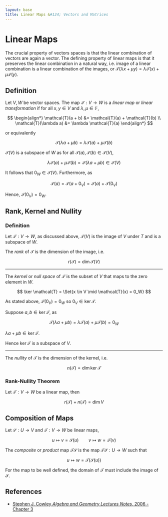 ```yaml
---
layout: base
title: Linear Maps &#124; Vectors and Matrices
---
```


# Linear Maps

The crucial property of vectors spaces is that the linear combination of vectors are again a vector.
The defining property of linear maps is that it preserves the linear combination in a natural way, i.e.
image of a linear combination is a linear combination of the images, or $\mathcal{T}(\lambda x + \mu y) = \lambda \mathcal{T}(x) + \mu \mathcal{T}(y)$.

## Definition

Let $V, W$ be vector spaces. The map $\mathcal{T}: V \to W$ is a _linear map_ or _linear transformation_ if for all $x, y \in V$ and $\lambda, \mu \in \mathbb{F}$,

$$
\begin{align*}
\mathcal{T}(a + b) &= \mathcal{T}(a) + \mathcal{T}(b) \\
\mathcal{T}(\lambda a) &= \lambda \mathcal{T}(a)
\end{align*}
$$

or equivalently

$$
\mathcal{T}(\lambda a + \mu b) = \lambda \mathcal{T}(a) + \mu \mathcal{T}(b)
$$

$\mathcal{T}(V)$ is a subspace of $W$ as for all $\mathcal{T}(a), \mathcal{T}(b) \in \mathcal{T}(V)$,

$$
\lambda \mathcal{T}(a) + \mu \mathcal{T}(b) = \mathcal{T}(\lambda a + \mu b) \in \mathcal{T}(V)
$$

It follows that $0_W \in \mathcal{T}(V)$. Furthermore, as

$$
\mathcal{T}(a) = \mathcal{T}(a + 0_V) = \mathcal{T}(a) + \mathcal{T}(0_V)
$$

Hence, $\mathcal{T}(0_V) = 0_W$.

## Rank, Kernel and Nullity

### Definition

Let $\mathcal{T}: V \to W$, as discussed above, $\mathcal{T}(V)$ is the image of $V$ under $T$ and is a subspace of $W$.

The _rank_ of $\mathcal{T}$ is the dimension of the image, i.e.

$$
r(\mathcal{T}) = \dim \mathcal{T}(V)
$$

<hr />

The _kernel_ or _null space_ of $\mathcal{T}$ is the subset of $V$ that maps to the zero element in $W$.

$$
\ker \mathcal{T} = \Set{x \in V \mid \mathcal{T}(x) = 0_W}
$$

As stated above, $\mathcal{T}(0_V) = 0_W$ so $0_V \in \ker \mathcal{T}$.

Suppose $a, b \in \ker \mathcal{T}$, as

$$
\mathcal{T}(\lambda a + \mu b) = \lambda \mathcal{T}(a) + \mu \mathcal{T}(b) = 0_W
$$

$\lambda a + \mu b \in \ker \mathcal{T}$.

Hence $\ker \mathcal{T}$ is a subspace of $V$.

<hr />

The _nullity_ of $\mathcal{T}$ is the dimension of the kernel, i.e.

$$
n(\mathcal{T}) = \dim \ker \mathcal{T}
$$

### Rank-Nullity Theorem

Let $\mathcal{T}: V \to W$ be a linear map, then

$$
r(\mathcal{T}) + n(\mathcal{T}) = \dim V
$$

## Composition of Maps

Let $\mathcal{S}: U \to V$ and $\mathcal{T}: V \to W$ be linear maps,

$$
u \mapsto v = \mathcal{S}(u) \qquad v \mapsto w = \mathcal{T}(v)
$$

The _composite_ or _product_ map $\mathcal{TS}$ is the map $\mathcal{TS}: U \to W$ such that

$$
u \mapsto w = \mathcal{T}(\mathcal{S}(u))
$$

For the map to be well defined, the domain of $\mathcal{T}$ must include the image of $\mathcal{S}$.

## References

* [Stephen J. Cowley _Algebra and Geometry Lectures Notes_, 2006 - Chapter 3](https://www.damtp.cam.ac.uk/user/sjc1/teaching/AandG/notes.pdf)
